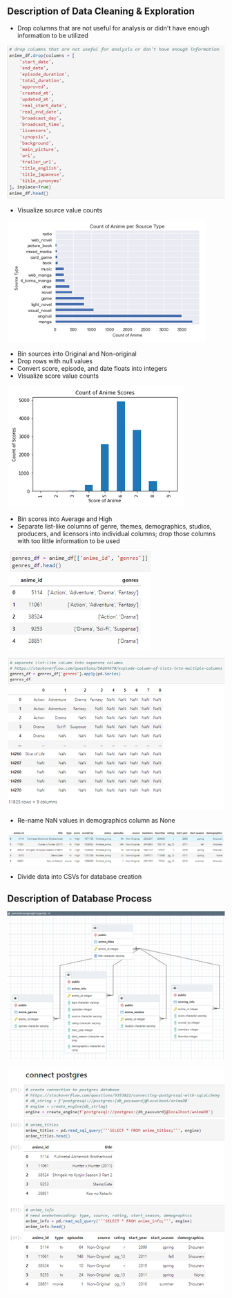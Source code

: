 ## Description of Data Cleaning & Exploration
* Drop columns that are not useful for analysis or didn't have enough information to be utilized

![drop_columns](./Images/drop_columns.PNG)

* Visualize source value counts

![visualize_sources](./Images/visualize_sources.PNG)

* Bin sources into Original and Non-original
* Drop rows with null values
* Convert score, episode, and date floats into integers
* Visualize score value counts

![visualize_scores](./Images/visualize_scores.PNG)

* Bin scores into Average and High
* Separate list-like columns of genre, themes, demographics, studios, producers, and licensors into individual columns; drop those columns with too little information to be used

![list-like_example](./Images/list-like_example.PNG)

![list-like_correction](./Images/list-like_correction.PNG)

* Re-name NaN values in demographics column as None

![final_columns](./Images/final_columns.PNG)

* Divide data into CSVs for database creation

## Description of Database Process

![pgAdmin_ERD](./Images/pgAdmin_ERD.png)

![connect_postgres](./Images/connect_postgres.PNG)

